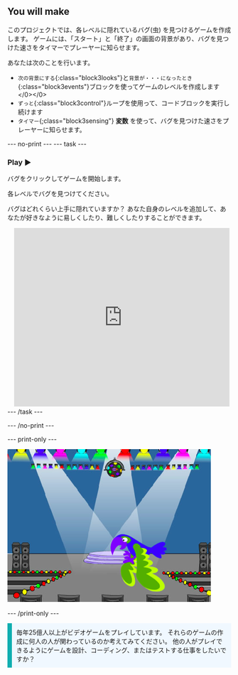 ## You will make

このプロジェクトでは、各レベルに隠れているバグ(虫) を見つけるゲームを作成します。 ゲームには、「スタート」と「終了」の画面の背景があり、バグを見つけた速さをタイマーでプレーヤーに知らせます。

あなたは次のことを行います。
+ `次の背景にする`{:class="block3looks"}と`背景が・・・になったとき`{:class="block3events"}ブロックを使ってゲームのレベルを作成します</0></0>
+ `ずっと`{:class="block3control"}ループを使用って、コードブロックを実行し続けます
+ `タイマー`{;class="block3sensing"} **変数** を使って、バグを見つけた速さをプレーヤーに知らせます。

--- no-print --- --- task ---
### Play ▶️
<div style="display: flex; flex-wrap: wrap">
<div style="flex-basis: 200px; flex-grow: 1">  
バグをクリックしてゲームを開始します。

各レベルでバグを見つけてください。

バグはどれくらい上手に隠れていますか？ あなた自身のレベルを追加して、あなたが好きなように易しくしたり、難しくしたりすることができます。

</div>
<div class="scratch-preview" style="margin-left: 15px;">
  <iframe allowtransparency="true" width="485" height="402" src="https://scratch.mit.edu/projects/embed/486719939/?autostart=false" frameborder="0"></iframe>
</div>
</div>
--- /task ---

--- /no-print ---

--- print-only ---

![完了済みのプロジェクト。](images/showcase_static.png)

--- /print-only ---

<p style="border-left: solid; border-width:10px; border-color: #0faeb0; background-color: aliceblue; padding: 10px;">
毎年25億人以上がビデオゲームをプレイしています。 それらのゲームの作成に何人の人が関わっているのか考えてみてください。 他の人がプレイできるようにゲームを設計、コーディング、またはテストする仕事をしたいですか？ 
</p>
